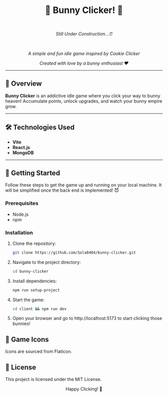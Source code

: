 <h1 align="center">🐰 Bunny Clicker! 🐰</h1>
<br/>
<p align="center"><em>Still Under Construction...⏰</em></p>
<br/>

<p align="center"><em>A simple and fun idle game inspired by Cookie Clicker</em></p>
<p align="center"><em>Created with love by a bunny enthusiast ❤️</em></p>

---

## 🌟 Overview
**Bunny Clicker** is an addictive idle game where you click your way to bunny heaven! Accumulate points, unlock upgrades, and watch your bunny empire grow.

---

## 🛠️ Technologies Used
- **Vite**
- **React.js**
- **MongoDB**

---

## 🚀 Getting Started
Follow these steps to get the game up and running on your local machine.
It will be simplified once the back end is implemented! 😈

### Prerequisites
- Node.js
- npm

### Installation
1. Clone the repository:
   ```bash
   git clone https://github.com/Sola0404/bunny-clicker.git
2. Navigate to the project directory:
   ```bash
   cd bunny-clicker
3. Install dependencies:
   ```bash
   npm run setup-project
4. Start the game:
   ```bash
   cd client && npm run dev
5. Open your browser and go to http://localhost:5173 to start clicking those bunnies!

## 🎨 Game Icons
Icons are sourced from Flaticon.

## 📜 License
This project is licensed under the MIT License.

<p align="center">Happy Clicking! 🐇</p>
